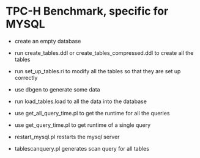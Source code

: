 # TPC-H Benchmark, specific for MYSQL

- create an empty database
- run create_tables.ddl or create_tables_compressed.ddl to create all the tables
- run set_up_tables.ri to modify all the tables so that they are set up correctly
- use dbgen to generate some data
- run load_tables.load to all the data into the database
- use get_all_query_time.pl to get the runtime for all the queries
- use get_query_time.pl to get runtime of a single query
- restart_mysql.pl restarts the mysql server


- tablescanquery.pl generates scan query for all tables
